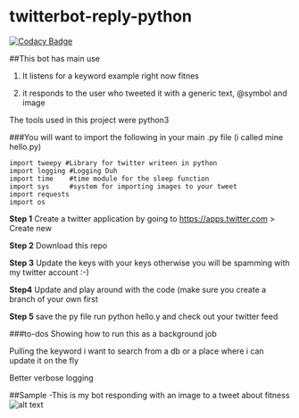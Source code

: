 # twitterbot-reply-python

[![Codacy Badge](https://api.codacy.com/project/badge/Grade/8421ccaf63124572bc95a45103c81031)](https://www.codacy.com/app/sjehutch/twitterbot-reply?utm_source=github.com&amp;utm_medium=referral&amp;utm_content=sjehutch/twitterbot-reply&amp;utm_campaign=Badge_Grade)




##This bot has  main use 
1. It listens for a keyword example right now fitnes

2. it responds to the user who tweeted it with a generic text, @symbol and image

The tools used in this project were python3 

###You will want to import the following in your main .py file (i called mine hello.py) 

```
import tweepy #Library for twitter writeen in python
import logging #Logging Duh
import time    #time module for the sleep function
import sys     #system for importing images to your tweet
import requests
import os
```

**Step 1** 
Create a twitter application by going to https://apps.twitter.com > Create new 

**Step 2**
Download this repo 

**Step 3**
Update the keys with your keys otherwise you will be spamming with my twitter account :-)

**Step4**
Update and play around with the code (make sure you create a branch of your own first 

**Step 5** 
save the py file run python hello.y and check out your twitter feed 


###to-dos 
Showing how to run this as a background job 

Pulling the keyword i want to search from a db or a place where i can update it on the fly 

Better verbose logging 

##Sample 
-This is my bot responding with an image to a tweet about fitness 
![alt text](https://dl.dropboxusercontent.com/u/32232546/Screen%20Shot%202017-02-20%20at%206.39.24%20AM.png "")

